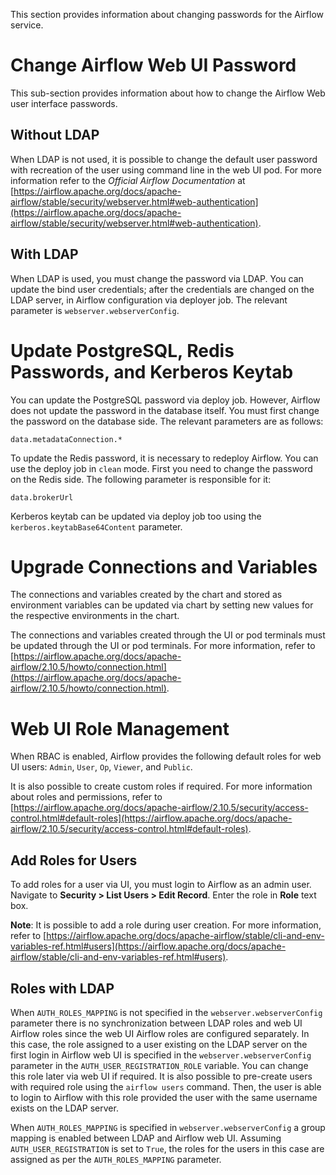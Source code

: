 This section provides information about changing passwords for the Airflow service.

# Change Airflow Web UI Password

This sub-section provides information about how to change the Airflow Web user interface passwords.

## Without LDAP

When LDAP is not used, it is possible to change the default user password with recreation of the user using command line in the web UI pod. For more information refer to the _Official Airflow Documentation_ at [https://airflow.apache.org/docs/apache-airflow/stable/security/webserver.html#web-authentication](https://airflow.apache.org/docs/apache-airflow/stable/security/webserver.html#web-authentication).

## With LDAP

When LDAP is used, you must change the password via LDAP. You can update the bind user credentials; after the credentials are changed on the LDAP server, in Airflow configuration via deployer job. The relevant parameter is `webserver.webserverConfig`.

# Update PostgreSQL, Redis Passwords, and Kerberos Keytab

You can update the PostgreSQL password via deploy job. However, Airflow does not update the password in the database itself. You must first change the password on the database side. The relevant parameters are as follows:

```
data.metadataConnection.*
```

To update the Redis password, it is necessary to redeploy Airflow. You can use the deploy job in `clean` mode. First you need to change the password on the Redis side. The following parameter is responsible for it:
 
```
data.brokerUrl
```

Kerberos keytab can be updated via deploy job too using the `kerberos.keytabBase64Content` parameter.

# Upgrade Connections and Variables

The connections and variables created by the chart and stored as environment variables can be updated via chart by setting new values for the respective environments in the chart.

The connections and variables created through the UI or pod terminals must be updated through the UI or pod terminals. For more information, refer to [https://airflow.apache.org/docs/apache-airflow/2.10.5/howto/connection.html](https://airflow.apache.org/docs/apache-airflow/2.10.5/howto/connection.html).

# Web UI Role Management

When RBAC is enabled, Airflow provides the following default roles for web UI users: `Admin`, `User`, `Op`, `Viewer`, and `Public`.

It is also possible to create custom roles if required. For more information about roles and permissions, refer to [https://airflow.apache.org/docs/apache-airflow/2.10.5/security/access-control.html#default-roles](https://airflow.apache.org/docs/apache-airflow/2.10.5/security/access-control.html#default-roles).

## Add Roles for Users

To add roles for a user via UI, you must login to Airflow as an admin user.
Navigate to **Security > List Users > Edit Record**. Enter the role in **Role** text box.

**Note**: It is possible to add a role during user creation. For more information, refer to [https://airflow.apache.org/docs/apache-airflow/stable/cli-and-env-variables-ref.html#users](https://airflow.apache.org/docs/apache-airflow/stable/cli-and-env-variables-ref.html#users).

## Roles with LDAP

When `AUTH_ROLES_MAPPING` is not specified in the `webserver.webserverConfig` parameter there is no synchronization between LDAP roles and web UI Airflow roles since the web UI Airflow roles are configured separately. In this case, the role assigned to a user existing on the LDAP server on the first login in Airflow web UI is specified in the `webserver.webserverConfig` parameter in the `AUTH_USER_REGISTRATION_ROLE` variable. You can change this role later via web UI if required. It is also possible to pre-create users with required role using the `airflow users` command. Then, the user is able to login to Airflow with this role provided the user with the same username exists on the LDAP server.

When `AUTH_ROLES_MAPPING` is specified in `webserver.webserverConfig` a group mapping is enabled between LDAP and Airflow web UI. Assuming `AUTH_USER_REGISTRATION` is set to `True`, the roles for the users in this case are assigned as per the `AUTH_ROLES_MAPPING` parameter.
